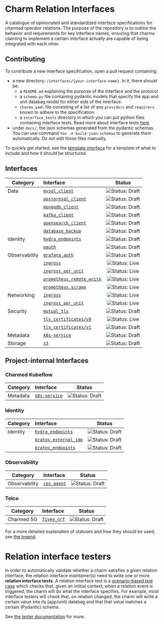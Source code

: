 # Charm Relation Interfaces

A catalogue of opinionated and standardized interface specifications for charmed operator relations. The purpose of the repository is to outline the behavior and requirements for key interface names, ensuring that charms claiming to implement a certain interface actually are capable of being integrated with each other.

## Contributing
To contribute a new interface specification, open a pull request containing:

- a new directory: `/interfaces/{your-interface-name}`. In it, there should be:
  - a `README.md` explaining the purpose of the interface and the protocol
  - a `schema.py` file containing pydantic models that specify the app and unit databag model for either side of the interface. 
  - `charms.yaml` file consisting of a list of any `providers` and `requirers` known to adhere to the specification.
  - a `interface_tests` directory in which you can put python files containing interface tests. Read more about interface tests [here](./README_INTERFACE_TESTS.md)
- under `docs/`, the json schemas generated from the pydantic schemas. You can use command `tox -e build-json-schemas` to generate them automatically. Do not edit those files manually.

To quickly get started, see the [template interface](https://github.com/canonical/charm-relation-interfaces/tree/main/interfaces/__template__/v0) for a template of what to include and how it should be structured. 


## Interfaces

| Category      | Interface                                                                    |                               Status                                |
|---------------|:-----------------------------------------------------------------------------|:-------------------------------------------------------------------:|
| Data          | [`mysql_client`](interfaces/mysql_client/v0/README.md)                       | ![Status: Draft](https://img.shields.io/badge/Status-Draft-orange)  |
|               | [`postgresql_client`](interfaces/postgresql_client/v0/README.md)             | ![Status: Draft](https://img.shields.io/badge/Status-Draft-orange)  |
|               | [`mongodb_client`](interfaces/mongodb_client/v0/README.md)                   | ![Status: Draft](https://img.shields.io/badge/Status-Draft-orange)  |
|               | [`kafka_client`](interfaces/kafka_client/v0/README.md)                       | ![Status: Draft](https://img.shields.io/badge/Status-Draft-orange)  |
|               | [`opensearch_client`](interfaces/opensearch_client/v0/README.md)             | ![Status: Draft](https://img.shields.io/badge/Status-Draft-orange)  |
|               | [`database_backup`](interfaces/database_backup/v0/README.md)                 | ![Status: Draft](https://img.shields.io/badge/Status-Draft-orange)  |
| Identity      | [`hydra_endpoints`](interfaces/hydra_endpoints/v0/README.md)                 | ![Status: Draft](https://img.shields.io/badge/Status-Draft-orange)  |
|               | [`oauth`](interfaces/oauth/v0/README.md)                                     | ![Status: Draft](https://img.shields.io/badge/Status-Draft-orange)  |
| Observability | [`grafana_auth`](interfaces/grafana_auth/v0/README.md)                       | ![Status: Draft](https://img.shields.io/badge/Status-Draft-orange)  |
|               | [`ingress`](interfaces/ingress/v1/README.md)                                 | ![Status: Live](https://img.shields.io/badge/Status-Live-darkgreen) |
|               | [`ingress_per_unit`](interfaces/ingress_per_unit/v0/README.md)               | ![Status: Live](https://img.shields.io/badge/Status-Live-darkgreen) |
|               | [`prometheus_remote_write`](interfaces/prometheus_remote_write/v0/README.md) | ![Status: Live](https://img.shields.io/badge/Status-Live-darkgreen) |
|               | [`prometheus_scrape`](interfaces/prometheus_scrape/v0/README.md)             | ![Status: Live](https://img.shields.io/badge/Status-Live-darkgreen) |
| Networking    | [`ingress`](interfaces/ingress/v1/README.md)                                 | ![Status: Live](https://img.shields.io/badge/Status-Live-darkgreen) |
|               | [`ingress_per_unit`](interfaces/ingress_per_unit/v0/README.md)               | ![Status: Live](https://img.shields.io/badge/Status-Live-darkgreen) |
| Security      | [`mutual_tls`](interfaces/mutual_tls/v0/README.md)                           | ![Status: Draft](https://img.shields.io/badge/Status-Draft-orange)  |
|               | [`tls_certificates/v0`](interfaces/tls_certificates/v0/README.md)            | ![Status: Live](https://img.shields.io/badge/Status-Live-darkgreen) |
|               | [`tls_certificates/v1`](interfaces/tls_certificates/v1/README.md)            | ![Status: Draft](https://img.shields.io/badge/Status-Draft-orange)  |
| Metadata      | [`k8s-service`](interfaces/k8s-service/v0/README.md)                         | ![Status: Draft](https://img.shields.io/badge/Status-Draft-orange)  |
| Storage       | [`s3`](interfaces/s3/v0/README.md)                                           | ![Status: Draft](https://img.shields.io/badge/Status-Draft-orange)  |

## Project-internal Interfaces

### Charmed Kubeflow

| Category      | Interface                                                                    |                               Status                                |
|---------------|:-----------------------------------------------------------------------------|:-------------------------------------------------------------------:|
| Metadata      | [`k8s-service`](interfaces/k8s-service/v0/README.md)                         | ![Status: Draft](https://img.shields.io/badge/Status-Draft-orange)  |

### Identity

| Category      | Interface                                                            |                               Status                                |
|---------------|:---------------------------------------------------------------------|:-------------------------------------------------------------------:|
| Identity      | [`hydra_endpoints`](interfaces/hydra_endpoints/v0/README.md)         | ![Status: Draft](https://img.shields.io/badge/Status-Draft-orange)  |
|               | [`kratos_external_idp`](interfaces/kratos_external_idp/v0/README.md) | ![Status: Draft](https://img.shields.io/badge/Status-Draft-orange)  |
|               | [`kratos_endpoints`](interfaces/kratos_endpoints/v0/README.md)       | ![Status: Draft](https://img.shields.io/badge/Status-Draft-orange)  |

### Observability


| Category      | Interface                                                            |                               Status                                |
|---------------|:---------------------------------------------------------------------|:-------------------------------------------------------------------:|
| Observability | [`cos_agent`](interfaces/cos_agent/v0/README.md)                     | ![Status: Draft](https://img.shields.io/badge/Status-Draft-orange)  |

### Telco

| Category   | Interface                                        |                               Status                                |
|------------|:-------------------------------------------------|:-------------------------------------------------------------------:|
| Charmed 5G | [`fiveg_nrf`](interfaces/fiveg_nrf/v0/README.md) | ![Status: Draft](https://img.shields.io/badge/Status-Draft-orange)  |

For a more detailed explanation of statuses and how they should be used, see [the legend](https://github.com/canonical/charm-relation-interfaces/blob/main/LEGEND.md).


# Relation interface testers

In order to automatically validate whether a charm satisfies a given relation interface, the relation interface maintainer(s) need to write one or more **relation interface tests**. A relation interface test is a [scenario-based test case](https://github.com/canonical/ops-scenario) which checks that, given an intitial context, when a relation event is triggered, the charm will do what the interface specifies. For example, most interface testers will check that, on relation changed, the charm will write a certain value into its (app/unit) databag and that that value matches a certain (Pydantic) schema.

See [the tester documentation](https://github.com/canonical/interface-tester-pytest) for more.
